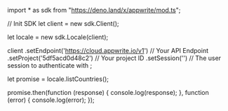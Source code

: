 import * as sdk from "https://deno.land/x/appwrite/mod.ts";

// Init SDK
let client = new sdk.Client();

let locale = new sdk.Locale(client);

client
    .setEndpoint('https://cloud.appwrite.io/v1') // Your API Endpoint
    .setProject('5df5acd0d48c2') // Your project ID
    .setSession('') // The user session to authenticate with
;


let promise = locale.listCountries();

promise.then(function (response) {
    console.log(response);
}, function (error) {
    console.log(error);
});